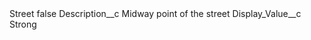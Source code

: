 <?xml version="1.0" encoding="UTF-8"?>
<CustomMetadata xmlns="http://soap.sforce.com/2006/04/metadata" xmlns:xsi="http://www.w3.org/2001/XMLSchema-instance" xmlns:xsd="http://www.w3.org/2001/XMLSchema">
    <label>Street</label>
    <protected>false</protected>
    <values>
        <field>Description__c</field>
        <value xsi:type="xsd:string">Midway point of the street</value>
    </values>
    <values>
        <field>Display_Value__c</field>
        <value xsi:type="xsd:string">Strong</value>
    </values>
</CustomMetadata>
